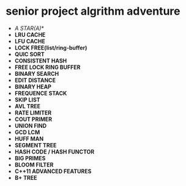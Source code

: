 # senior project algrithm adventure

- **A STAR(A*)**
- **LRU CACHE**
- **LFU CACHE**
- **LOCK FREE(list/ring-buffer)**
- **QUIC SORT**
- **CONSISTENT HASH**
- **FREE LOCK RING BUFFER**
- **BINARY SEARCH**
- **EDIT DISTANCE**
- **BINARY HEAP**
- **FREQUENCE STACK**
- **SKIP LIST**
- **AVL TREE**
- **RATE LIMITER**
- **COUT PRIMER**
- **UNION FIND**
- **GCD LCM**
- **HUFF MAN**
- **SEGMENT TREE**
- **HASH CODE / HASH FUNCTOR**
- **BIG PRIMES**
- **BLOOM FILTER**
- **C++11 ADVANCED FEATURES**
- **B+ TREE**
